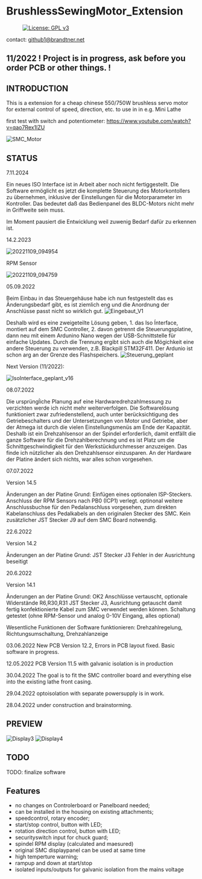 # BrushlessSewingMotor_Extension
&nbsp;&nbsp;&nbsp;&nbsp;&nbsp;&nbsp;&nbsp;&nbsp;&nbsp;&nbsp;
[![License: GPL v3](https://img.shields.io/badge/License-GPLv3-blue.svg)](https://www.gnu.org/licenses/gpl-3.0)


contact: github1@brandtner.net

## 11/2022  ! Project is in progress, ask before you order PCB or other things. !

## INTRODUCTION

This is a extension for a cheap chinese 550/750W brushless servo motor for external control of speed, direction, etc.
to use in in e.g. Mini Lathe


first test with switch and potentiometer:
https://www.youtube.com/watch?v=qao7Rex1lZU

![SMC_Motor](https://user-images.githubusercontent.com/60114001/165738964-6df24e4b-6300-4330-b555-efc8d85aca5b.jpeg)

## STATUS
7.11.2024

Ein neues ISO Interface ist in Arbeit aber noch nicht fertiggestellt. 
Die Software ermöglicht es jetzt die komplette Steuerung des Motorkontollers zu übernehmen, inklusive der Einstellungen für die Motorparameter im Kontroller. Das bedeutet daß das Bedienpanel des BLDC-Motors nicht mehr in Griffweite sein muss.

Im Moment pausiert die Entwicklung weil zuwenig Bedarf dafür zu erkennen ist.

14.2.2023

![20221109_094954](https://user-images.githubusercontent.com/60114001/218690523-8f5d8bdb-bbb6-4eb8-ab9b-2e0aafa90d3a.jpg)

RPM Sensor

![20221109_094759](https://user-images.githubusercontent.com/60114001/218690800-126212ed-7c39-4500-b9d5-149846461a36.jpg)



05.09.2022

Beim Einbau in das Steuergehäuse habe ich nun festgestellt das es Änderungsbedarf gibt, es ist ziemlich eng und die Anordnung der Anschlüsse passt nicht so wirklich gut.
![Eingebaut_V1](https://user-images.githubusercontent.com/60114001/188422338-6319277f-3bb1-4920-8500-ef5a7ccae4dd.jpg)

Deshalb wird es eine zweigeteilte Lösung geben, 1. das Iso Ínterface, montiert auf dem SMC Controller, 2. davon getrennt die Steuerungsplatine, dann neu mit einem Ardunino Nano wegen der USB-Schnittstelle für einfache Updates.
Durch die Trennung ergibt sich auch die Mögichkeit eine andere Steuerung zu verwenden, z.B. Blackpill STM32F411. Der Ardunio ist schon arg an der Grenze des Flashspeichers.
![Steuerung_geplant](https://user-images.githubusercontent.com/60114001/188422512-2a967d47-297b-4406-8f3c-a5c5030f87ce.jpg)

Next Version (11/2022):

![IsoInterface_geplant_v16](https://user-images.githubusercontent.com/60114001/188422517-5289c238-f3bb-43c3-985c-c34c5e609fae.jpg)


08.07.2022

Die ursprüngĺiche Planung auf eine Hardwaredrehzahlmessung zu verzichten werde ich nicht mehr weiterverfolgen.
Die Softwarelösung funktioniert zwar zufriedenstellend, auch unter berücksichtigung des Getriebeschalters und der Untersetzungen von Motor und Getriebe, aber der Atmega ist durch die vielen Einstellungsmenüs am Ende der Kapazität.
Deshalb ist ein Drehzahlsensor an der Spindel erforderlich, damit entfällt die ganze Software für die Drehzahlberechnung und es ist Platz um die Schnittgeschwindigkeit für den Werkstückdurchmesser anzuzeigen.
Das finde ich nützlicher als den Drehzahlsensor einzusparen.
An der Hardware der Platine ändert sich nichts, war alles schon vorgesehen.


07.07.2022

Version 14.5

Änderungen an der Platine
Grund:
Einfügen eines optionalen ISP-Steckers.
Anschluss der RPM Sensors nach PB0 (ICP1) verlegt.
optinonal weitere Anschlussbuchse für den Pedalanschluss vorgesehen, zum direkten Kabelanschluss des Pedalkabels
an den originalen Stecker des SMC. Kein zusätzlicher JST Stecker J9 auf dem SMC Board notwendig. 

22.6.2022

Version 14.2

Änderungen an der Platine
Grund:
JST Stecker J3 Fehler in der Ausrichtung beseitigt


20.6.2022

Version 14.1

Änderungen an der Platine
Grund:
OK2 Anschlüsse vertauscht, optionale Widerstände R6,R30,R31
JST Stecker J3, Ausrichtung getauscht damit fertig konfektionierte Kabel zum SMC verwendet werden können.
Schaltung getestet (ohne RPM-Sensor und analog 0-10V Eingang, alles optional)

Wesentliche Funktionen der Software funktionieren:
Drehzahlregelung, Richtungsumschaltung, Drehzahlanzeige

03.06.2022 New PCB Version 12.2, Errors in PCB layout fixed. Basic software in progress.

12.05.2022 PCB Version 11.5 with galvanic isolation is in production 

30.04.2022 The goal is to fit the SMC controller board and everything else into the existing lathe front casing.

29.04.2022 optoisolation with separate powersupply is in work.

28.04.2022 under construction and brainstorming.


## PREVIEW

![Display3](https://user-images.githubusercontent.com/60114001/174744652-ce5d3712-e71a-4233-8b9c-0a11667b0ed3.jpg)
![Display4](https://user-images.githubusercontent.com/60114001/174744656-8c1be3cf-0af7-4bf9-b2b0-32b9f43f2d71.jpg)


## TODO

TODO: finalize software

## Features

- no changes on Controlerboard or Panelboard needed; 
- can be installed in the housing on existing attachments; 
- speedcontrol, rotary encoder;
- start/stop control,  button with LED; 
- rotation direction control, button with LED;
- securityswitch input for chuck guard;
- spindel RPM display (calculated and maesured)
- original SMC displaypanel can be used at same time 
- high temperture warning;
- rampup and down at start/stop
- isolated inputs/outputs for galvanic isolation from the mains voltage


